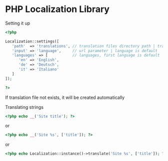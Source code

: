 # PHP Localization Library

Setting it up
```php
<?php 

Localization::settings([
   'path'  => 'translations', // translation files directory path | translations is default
   'input' => 'language',     // url parameter | language is default
   'languages' => [           // languages, first language is default
      'en' => 'English',
      'de' => 'Deutsch',
      'it' => 'Italiano'
   ]   
]);

?>
```

If translation file not exists, it will be created automatically


Translating strings
```php
<?php echo __('Site title'); ?>
```

or
```php
<?php echo __('Site %s', ['title']); ?>
```
or
```php
<?php echo Localization::instance()->translate('Site %s', ['title']); ?> 
```
